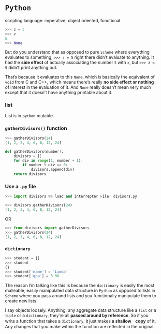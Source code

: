 # `Python`

scripting language: imperative, object oriented, functional

```Python
>>> z = 5
>>> z
5
>>> None
```

But do you understand that as opposed to pure `Scheme` where everything evaluates to something, `>>> z = 5` right there didn’t evaluate to anything. It had the **side effect** of actually associating the number `5` with `x`, but `>>> z = 5` didn’t print anything out. 

That’s because it evaluates to this `None`, which is basically the equivalent of `void` from C and C++, which means there’s really **no side effect or nothing** of interest in the evaluation of it. And `None` really doesn’t mean very much except that it doesn’t have anything printable about it.  

### list
List is in `python` mutable.

### `gatherDivisors()` function

```Python
>>> gatherDivisors(24)
[1, 2, 3, 4, 6, 8, 12, 24]

def gatherDivisors(number):
    divisors = []
    for div in range(1, number + 1):
        if number % div == 0:
            divisors.append(div)
    return divisors
```

### Use a `.py` file

```Python
>>> import divisors %% load and interrepter File: divisors.py

>>> divisors.gatherDivisors(24)
[1, 2, 3, 4, 6, 8, 12, 24]
```

OR

```Python
>>> from divisors import gatherDivisors
>>> gatherDivisors(24)
[1, 2, 3, 4, 6, 8, 12, 24]
```

### `dictionary`

```Python
>>> student = {}
>>> student
{}
>>> student['name'] = 'Linda'
>>> student['gpa'] = 3.90
```

The reason I’m talking like this is because the `dictionary` is easily the most malleable,
easily manipulated data structure in `Python` as opposed to lists in `Scheme` where you pass
around lists and you functionally manipulate them to create new lists. 

I say objects loosely. Anything, any aggregate data structure like a `list` or a `tuple` or a `dictionary`, they’re all **passed around by reference**. So if you write a function that takes a `dictionary`, it just makes **a shallow　copy** of it. Any changes that you make within the function are reflected in the original.